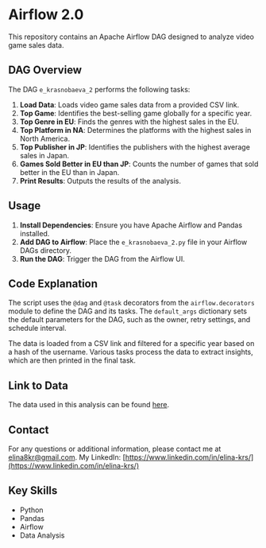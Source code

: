 # Airflow 2.0

This repository contains an Apache Airflow DAG designed to analyze video game sales data.

## DAG Overview

The DAG `e_krasnobaeva_2` performs the following tasks:
1. **Load Data**: Loads video game sales data from a provided CSV link.
2. **Top Game**: Identifies the best-selling game globally for a specific year.
3. **Top Genre in EU**: Finds the genres with the highest sales in the EU.
4. **Top Platform in NA**: Determines the platforms with the highest sales in North America.
5. **Top Publisher in JP**: Identifies the publishers with the highest average sales in Japan.
6. **Games Sold Better in EU than JP**: Counts the number of games that sold better in the EU than in Japan.
7. **Print Results**: Outputs the results of the analysis.

## Usage

1. **Install Dependencies**: Ensure you have Apache Airflow and Pandas installed.
2. **Add DAG to Airflow**: Place the `e_krasnobaeva_2.py` file in your Airflow DAGs directory.
3. **Run the DAG**: Trigger the DAG from the Airflow UI.

## Code Explanation

The script uses the `@dag` and `@task` decorators from the `airflow.decorators` module to define the DAG and its tasks. The `default_args` dictionary sets the default parameters for the DAG, such as the owner, retry settings, and schedule interval.

The data is loaded from a CSV link and filtered for a specific year based on a hash of the username. Various tasks process the data to extract insights, which are then printed in the final task.

## Link to Data

The data used in this analysis can be found [here](https://kc-course-static.hb.ru-msk.vkcs.cloud/startda/Video%20Game%20Sales.csv).

## Contact

For any questions or additional information, please contact me at elina8kr@gmail.com.
My LinkedIn: [https://www.linkedin.com/in/elina-krs/](https://www.linkedin.com/in/elina-krs/)

## Key Skills

- Python
- Pandas
- Airflow 
- Data Analysis
